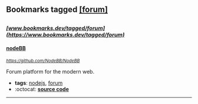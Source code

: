 ## Bookmarks tagged [[forum]](https://www.bookmarks.dev?q=[forum])

_<sup><sup>[www.bookmarks.dev/tagged/forum](https://www.bookmarks.dev/tagged/forum)</sup></sup>_
---
#### [nodeBB](https://github.com/NodeBB/NodeBB)
_<sup>https://github.com/NodeBB/NodeBB</sup>_

Forum platform for the modern web.
* **tags**: [nodejs](../tagged/nodejs.md), [forum](../tagged/forum.md)
* :octocat: **[source code](https://github.com/NodeBB/NodeBB)**
---

